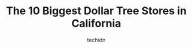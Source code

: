 ---
layout: ampstory
image: https://i0.wp.com/www.depkes.org/wp-content/uploads/2023/06/dollar-tree-0-in-california-1685967607.jpeg?resize=640,853
author: techidn
featured: false
description: Discover the impressive array of Dollar Tree options in California, where you can find 10 of the largest Dollar Tree establishments in the area. From renowned classics to hidden gems, Califo
title: The 10 Biggest Dollar Tree Stores in California
cover:
   title: The 10 Biggest Dollar Tree Stores in California
   subtitle: Rickpate
   background: https://www.depkes.org/wp-content/uploads/2023/06/dollar-tree-0-in-california-1685967607.jpeg

pages: 
 - layout: thirds
   top: <h1>#1 Dollar Tree</h1>
   bottom: "<p>Always a good experience at this store. Clean isles. Friendly clerks.</p>"
   background: https://www.depkes.org/wp-content/uploads/2023/06/dollar-tree-1-in-california-1685967608.jpeg
   backgroundblur: true
 - layout: thirds
   top: <h1>#2 Dollar Tree</h1>
   bottom: "<p>516 El Camino Real, Belmont, CA 94002, United States</p>"
   background: https://www.depkes.org/wp-content/uploads/2023/06/dollar-tree-2-in-california-1685967608.jpeg
   cta:
      link: https://www.depkes.org/blog/the-10-biggest-dollar-tree-stores-in-california/
      text: The 10 Biggest Dollar Tree Stores in California
 - layout: thirds
   top: <h1>#3 Dollar Tree</h1>
   bottom: "<p>3148 W Pico Blvd, Los Angeles, CA 90019, United States</p>"
   background: https://www.depkes.org/wp-content/uploads/2023/06/dollar-tree-3-in-california-1685967608.jpeg
   cta:
      link: https://www.depkes.org/blog/the-10-biggest-dollar-tree-stores-in-california/
      text: The 10 Biggest Dollar Tree Stores in California
 - layout: thirds
   top: <h1>#4 Dollar Tree</h1>
   bottom: "<p>1825 Salvio St, Concord, CA 94520, United States</p>"
   background: https://images.unsplash.com/photo-1518640467707-6811f4a6ab73?ixlib=rb-4.0.3&ixid=MnwxMjA3fDB8MHxwaG90by1wYWdlfHx8fGVufDB8fHx8&auto=format&fit=crop&w=640&h=853&q=80
   cta:
      link: https://www.depkes.org/blog/the-10-biggest-dollar-tree-stores-in-california/
      text: The 10 Biggest Dollar Tree Stores in California
 - layout: thirds
   top: <h1>#5 Dollar Tree</h1>
   bottom: "<p>22487 Foothill Blvd, Hayward, CA 94541, United States</p>"
   background: https://images.unsplash.com/photo-1618005182384-a83a8bd57fbe?ixlib=rb-4.0.3&ixid=MnwxMjA3fDB8MHxwaG90by1wYWdlfHx8fGVufDB8fHx8&auto=format&fit=crop&w=640&h=853&q=80
   cta:
      link: https://www.depkes.org/blog/the-10-biggest-dollar-tree-stores-in-california/
      text: The 10 Biggest Dollar Tree Stores in California
 - layout: thirds
   top: <h1>#6 Dollar Tree</h1>
   bottom: "<p>251 Ranch Dr Store #4293, Milpitas, CA 95035, United States</p>"
   background: https://images.unsplash.com/photo-1462556791646-c201b8241a94?ixlib=rb-4.0.3&ixid=MnwxMjA3fDB8MHxwaG90by1wYWdlfHx8fGVufDB8fHx8&auto=format&fit=crop&w=640&h=853&q=80
   cta:
      link: https://www.depkes.org/blog/the-10-biggest-dollar-tree-stores-in-california/
      text: The 10 Biggest Dollar Tree Stores in California
 - layout: thirds
   top: <h1>#7 Dollar Tree</h1>
   bottom: "<p>2465 E Chapman Ave, Fullerton, CA 92831, United States</p>"
   background: https://images.unsplash.com/photo-1533998839656-76f5e4b2bccb?ixlib=rb-4.0.3&ixid=MnwxMjA3fDB8MHxwaG90by1wYWdlfHx8fGVufDB8fHx8&auto=format&fit=crop&w=640&h=853&q=80
   cta:
      link: https://www.depkes.org/blog/the-10-biggest-dollar-tree-stores-in-california/
      text: The 10 Biggest Dollar Tree Stores in California
 - layout: thirds
   middle: Continue reading...
   background: https://images.unsplash.com/photo-1510906594845-bc082582c8cc?ixlib=rb-4.0.3&ixid=MnwxMjA3fDB8MHxwaG90by1wYWdlfHx8fGVufDB8fHx8&auto=format&fit=crop&w=640&h=853&q=80
   cta:
      link: https://www.depkes.org/blog/the-10-biggest-dollar-tree-stores-in-california/
      text: The 10 Biggest Dollar Tree Stores in California
      
---